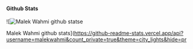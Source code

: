 
#### Github Stats

![![Malek Wahmi github statse](https://github-readme-stats.vercel.app/api?username=malekwahmi&&show_icons=true&count_private=true&theme=city_light)


Malek Wahmi github stats](https://github-readme-stats.vercel.app/api?username=malekwahmi&count_private=true&theme=city_lights&hide=pr

</details>
